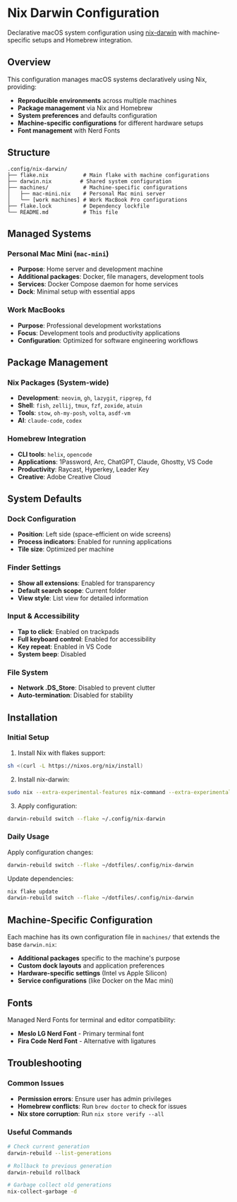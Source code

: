 # Nix Darwin Configuration

Declarative macOS system configuration using [nix-darwin](https://github.com/LnL7/nix-darwin) with machine-specific setups and Homebrew integration.

## Overview

This configuration manages macOS systems declaratively using Nix, providing:
- **Reproducible environments** across multiple machines
- **Package management** via Nix and Homebrew
- **System preferences** and defaults configuration
- **Machine-specific configurations** for different hardware setups
- **Font management** with Nerd Fonts

## Structure

```
.config/nix-darwin/
├── flake.nix           # Main flake with machine configurations
├── darwin.nix         # Shared system configuration
├── machines/           # Machine-specific configurations
│   ├── mac-mini.nix    # Personal Mac mini server
│   └── [work machines] # Work MacBook Pro configurations
├── flake.lock          # Dependency lockfile
└── README.md           # This file
```

## Managed Systems

### Personal Mac Mini (`mac-mini`)
- **Purpose**: Home server and development machine
- **Additional packages**: Docker, file managers, development tools
- **Services**: Docker Compose daemon for home services
- **Dock**: Minimal setup with essential apps

### Work MacBooks
- **Purpose**: Professional development workstations
- **Focus**: Development tools and productivity applications
- **Configuration**: Optimized for software engineering workflows

## Package Management

### Nix Packages (System-wide)
- **Development**: `neovim`, `gh`, `lazygit`, `ripgrep`, `fd`
- **Shell**: `fish`, `zellij`, `tmux`, `fzf`, `zoxide`, `atuin`
- **Tools**: `stow`, `oh-my-posh`, `volta`, `asdf-vm`
- **AI**: `claude-code`, `codex`

### Homebrew Integration
- **CLI tools**: `helix`, `opencode`
- **Applications**: 1Password, Arc, ChatGPT, Claude, Ghostty, VS Code
- **Productivity**: Raycast, Hyperkey, Leader Key
- **Creative**: Adobe Creative Cloud

## System Defaults

### Dock Configuration
- **Position**: Left side (space-efficient on wide screens)
- **Process indicators**: Enabled for running applications
- **Tile size**: Optimized per machine

### Finder Settings
- **Show all extensions**: Enabled for transparency
- **Default search scope**: Current folder
- **View style**: List view for detailed information

### Input & Accessibility
- **Tap to click**: Enabled on trackpads
- **Full keyboard control**: Enabled for accessibility
- **Key repeat**: Enabled in VS Code
- **System beep**: Disabled

### File System
- **Network .DS_Store**: Disabled to prevent clutter
- **Auto-termination**: Disabled for stability

## Installation

### Initial Setup
1. Install Nix with flakes support:
```bash
sh <(curl -L https://nixos.org/nix/install)
```

2. Install nix-darwin:
```bash
sudo nix --extra-experimental-features nix-command --extra-experimental-features flakes run nix-darwin/master#darwin-rebuild -- switch --flake ~/dotfiles/.config/nix-darwin
```

3. Apply configuration:
```bash
darwin-rebuild switch --flake ~/.config/nix-darwin
```

### Daily Usage
Apply configuration changes:
```bash
darwin-rebuild switch --flake ~/dotfiles/.config/nix-darwin
```

Update dependencies:
```bash
nix flake update
darwin-rebuild switch --flake ~/dotfiles/.config/nix-darwin
```

## Machine-Specific Configuration

Each machine has its own configuration file in `machines/` that extends the base `darwin.nix`:

- **Additional packages** specific to the machine's purpose
- **Custom dock layouts** and application preferences  
- **Hardware-specific settings** (Intel vs Apple Silicon)
- **Service configurations** (like Docker on the Mac mini)

## Fonts

Managed Nerd Fonts for terminal and editor compatibility:
- **Meslo LG Nerd Font** - Primary terminal font
- **Fira Code Nerd Font** - Alternative with ligatures

## Troubleshooting

### Common Issues
- **Permission errors**: Ensure user has admin privileges
- **Homebrew conflicts**: Run `brew doctor` to check for issues
- **Nix store corruption**: Run `nix store verify --all`

### Useful Commands
```bash
# Check current generation
darwin-rebuild --list-generations

# Rollback to previous generation
darwin-rebuild rollback

# Garbage collect old generations
nix-collect-garbage -d
```
